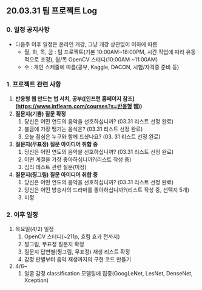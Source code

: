 ## 20.03.31 팀 프로젝트 Log

### 0. 일정 공지사항

- 다음주 이후 일정은 온라인 개강, 그냥 개강 상관없이 이하에 따름
  - 월, 화, 목, 금 : 팀 프로젝트(기본 10:00AM~18:00PM, 시간 작업에 따라 유동적으로 조정), 월/목 OpenCV 스터디(10:00AM ~11:00AM)
  - 수 : 개인 스케줄에 따름(공부, Kaggle, DACON, 시험/자격증 준비 등)

### 1. 프로젝트 관련 사항

1. **반응형 웹 만드는 법 서치, 공부([인프런 홈페이지 참조](https://www.inflearn.com/courses?s=반응형 웹))**
2. **질문지(기쁨) 질문 확정**
   1. 당신은 어떤 연도의 음악을 선호하십니까? (03.31 리스트 선정 완료)
   2. 불금에 가장 땡기는 음식은? (03.31 리스트 선정 완료)
   3. 오늘 점심은 누구와 함께 드셨나요? (03. 31 리스트 선정 완료)
3. **질문지(무표정) 질문 아이디어 취합 중**
   1. 당신은 어떤 연도의 음악을 선호하십니까? (03.31 리스트 선정 완료)
   2. 어떤 계절을 가장 좋아하십니까?(리스트 작성 중)
   3. 심리 테스트 관련 질문(미정)
4. **질문지(찡그림) 질문 아이디어 취합 중**
   1. 당신은 어떤 연도의 음악을 선호하십니까? (03.31 리스트 선정 완료)
   2. 당신은 어떤 방송사의 드라마를 좋아하십니까?(리스트 작성 중, 선택지 5개)
   3. 미정

### 2. 이후 일정

1. 목요일(4/2) 일정
   1. OpenCV 스터디(~211p, 흐림 효과 전까지)
   2. 찡그림, 무표정 질문지 확정
   3. 질문지 답변별(찡그림, 무표정) 재생 리스트 확정
   4. 감정 판별부터 음악 재생까지의 구현 코드 만들기
2. 4/6~
   1. 얼굴 감정 classification 모델링에 집중(GoogLeNet, LesNet, DenseNet, Xception)